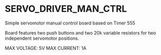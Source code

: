 # SERVO_DRIVER_MAN_CTRL

Simple servomotor manual control board based on Timer 555

Board features two push buttons and two 20k variable resistors for two independent servomotor positions.

MAX VOLTAGE: 5V
MAX CURRENT: 1A
